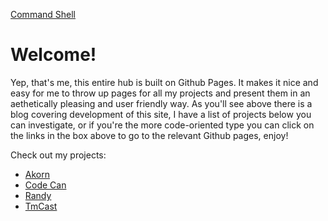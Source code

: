 [Command Shell](https://cmdshell.uk/grav/en)

# Welcome!

<div class="github-card" data-user="AnonyMouse-Box"></div>

<script type="text/javascript" src="https://platform.linkedin.com/badges/js/profile.js" async defer></script><div class="badge-base LI-profile-badge" data-locale="en_US" data-size="medium" data-theme="dark" data-type="VERTICAL" data-vanity="keith-clayton" data-version="v1"></div>

Yep, that's me, this entire hub is built on Github Pages. It makes it nice and easy for me to throw up pages for all my projects and present them in an aethetically pleasing and user friendly way. As you'll see above there is a blog covering development of this site, I have a list of projects below you can investigate, or if you're the more code-oriented type you can click on the links in the box above to go to the relevant Github pages, enjoy!


Check out my projects:
* [Akorn](https://github.cmdshell.uk/akorn)
* [Code Can](https://github.cmdshell.uk/code-can)
* [Randy](https://github.cmdshell.uk/randy)
* [TmCast](https://github.cmdshell.uk/tmcast)

<script src="//cdn.jsdelivr.net/github-cards/latest/widget.js"></script>
